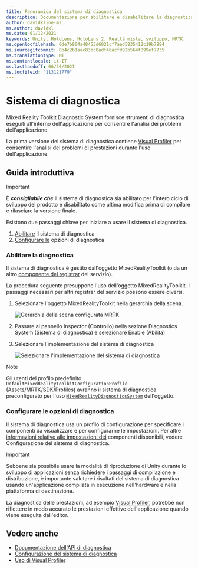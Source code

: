```yaml
---
title: Panoramica del sistema di diagnostica
description: Documentazione per abilitare e disabilitare la diagnostica in MRTK
author: davidkline-ms
ms.author: davidkl
ms.date: 01/12/2021
keywords: Unity, HoloLens, HoloLens 2, Realtà mista, sviluppo, MRTK,
ms.openlocfilehash: 0de7b904a48453d6021cf7aed5835412c19b7884
ms.sourcegitcommit: 8b4c2b1aac83bc8adf46acfd92b564f899ef7735
ms.translationtype: MT
ms.contentlocale: it-IT
ms.lasthandoff: 06/30/2021
ms.locfileid: "113121779"
---
```

# <a name="diagnostic-system"></a>Sistema di diagnostica

Mixed Reality Toolkit Diagnostic System fornisce strumenti di diagnostica eseguiti all'interno dell'applicazione per consentire l'analisi dei problemi dell'applicazione.

La prima versione del sistema di diagnostica contiene [Visual Profiler](using-visual-profiler.md) per consentire l'analisi dei problemi di prestazioni durante l'uso dell'applicazione.

## <a name="getting-started"></a>Guida introduttiva

> [!IMPORTANT]
> È **_consigliabile che_** il sistema di diagnostica sia abilitato per l'intero ciclo di sviluppo del prodotto e disabilitato come ultima modifica prima di compilare e rilasciare la versione finale.

Esistono due passaggi chiave per iniziare a usare il sistema di diagnostica.

1. [Abilitare](#enable-diagnostics) il sistema di diagnostica
2. [Configurare le](#configure-diagnostic-options) opzioni di diagnostica

### <a name="enable-diagnostics"></a>Abilitare la diagnostica

Il sistema di diagnostica è gestito dall'oggetto MixedRealityToolkit (o da un altro [componente del registrar](xref:Microsoft.MixedReality.Toolkit.IMixedRealityServiceRegistrar) del servizio).

La procedura seguente presuppone l'uso dell'oggetto MixedRealityToolkit. I passaggi necessari per altri registrar del servizio possono essere diversi.

1. Selezionare l'oggetto MixedRealityToolkit nella gerarchia della scena.

    ![Gerarchia della scena configurata MRTK](../images/MRTK_ConfiguredHierarchy.png)

1. Passare al pannello Inspector (Controllo) nella sezione Diagnostics System (Sistema di diagnostica) e selezionare Enable (Abilita)
1. Selezionare l'implementazione del sistema di diagnostica

    ![Selezionare l'implementazione del sistema di diagnostica](../images/diagnostics/DiagnosticsSelectSystemType.png)

> [!NOTE]
> Gli utenti del profilo predefinito `DefaultMixedRealityToolkitConfigurationProfile` (Assets/MRTK/SDK/Profiles) avranno il sistema di diagnostica preconfigurato per l'uso [`MixedRealityDiagnosticsSystem`](xref:Microsoft.MixedReality.Toolkit.Diagnostics.MixedRealityDiagnosticsSystem) dell'oggetto.

### <a name="configure-diagnostic-options"></a>Configurare le opzioni di diagnostica

Il sistema di diagnostica usa un profilo di configurazione per specificare i componenti da visualizzare e per configurarne le impostazioni. Per altre [informazioni relative alle impostazioni dei](configuring-diagnostics.md) componenti disponibili, vedere Configurazione del sistema di diagnostica.

> [!IMPORTANT]
> Sebbene sia possibile usare la modalità di riproduzione di Unity durante lo sviluppo di applicazioni senza richiedere i passaggi di compilazione e distribuzione, è importante valutare i risultati del sistema di diagnostica usando un'applicazione compilata in esecuzione nell'hardware e nella piattaforma di destinazione.
>
> La diagnostica delle prestazioni, ad esempio [Visual Profiler](using-visual-profiler.md), potrebbe non riflettere in modo accurato le prestazioni effettive dell'applicazione quando viene eseguita dall'editor.

## <a name="see-also"></a>Vedere anche

- [Documentazione dell'API di diagnostica](xref:Microsoft.MixedReality.Toolkit.Diagnostics)
- [Configurazione del sistema di diagnostica](configuring-diagnostics.md)
- [Uso di Visual Profiler](using-visual-profiler.md)
